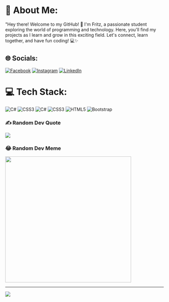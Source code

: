 # 💫 About Me:
"Hey there! Welcome to my GitHub! 👋 I'm Fritz, a passionate student exploring the world of programming and technology. Here, you'll find my projects as I learn and grow in this exciting field. Let's connect, learn together, and have fun coding! 💻✨


## 🌐 Socials:
[![Facebook](https://img.shields.io/badge/Facebook-%231877F2.svg?logo=Facebook&logoColor=white)](https://facebook.com/@fritxyz) [![Instagram](https://img.shields.io/badge/Instagram-%23E4405F.svg?logo=Instagram&logoColor=white)](https://instagram.com/@._aesir) [![LinkedIn](https://img.shields.io/badge/LinkedIn-%230077B5.svg?logo=linkedin&logoColor=white)](https://linkedin.com/in/@fritxyz) 

# 💻 Tech Stack:
![C#](https://img.shields.io/badge/c%23-%23239120.svg?style=for-the-badge&logo=csharp&logoColor=white) ![CSS3](https://img.shields.io/badge/css3-%231572B6.svg?style=for-the-badge&logo=css3&logoColor=white) ![C#](https://img.shields.io/badge/c%23-%23239120.svg?style=for-the-badge&logo=csharp&logoColor=white) ![CSS3](https://img.shields.io/badge/css3-%231572B6.svg?style=for-the-badge&logo=css3&logoColor=white) ![HTML5](https://img.shields.io/badge/html5-%23E34F26.svg?style=for-the-badge&logo=html5&logoColor=white) ![Bootstrap](https://img.shields.io/badge/bootstrap-%238511FA.svg?style=for-the-badge&logo=bootstrap&logoColor=white)

### ✍️ Random Dev Quote
![](https://quotes-github-readme.vercel.app/api?type=horizontal&theme=dark)

### 😂 Random Dev Meme
<img src='https://randommeme-five.vercel.app/' style="height: 400px;"/>

---
[![](https://visitcount.itsvg.in/api?id=Fritxyz&icon=2&color=0)](https://visitcount.itsvg.in)

<!-- Proudly created with GPRM ( https://gprm.itsvg.in ) -->
